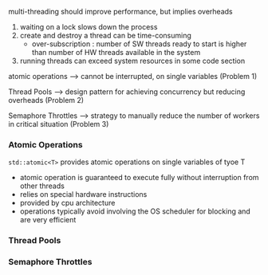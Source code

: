 multi-threading should improve performance, but implies overheads
1. waiting on a lock slows down the process
2. create and destroy a thread can be time-consuming
	- over-subscription : number of SW threads ready to start is higher than number of HW threads available in the system
3.  running threads can exceed system resources in some code section

atomic operations --> cannot be interrupted, on single variables (Problem 1)

Thread Pools --> design pattern for achieving concurrency but reducing overheads (Problem 2)

Semaphore Throttles --> strategy to manually reduce the number of workers in critical situation (Problem 3)

### Atomic Operations

`std::atomic<T>` provides atomic operations on single variables of tyoe T
- atomic operation is guaranteed to execute fully without interruption from other threads
- relies on special hardware instructions
- provided by cpu architecture
- operations typically avoid involving the OS scheduler for blocking and are very efficient

### Thread Pools




### Semaphore Throttles